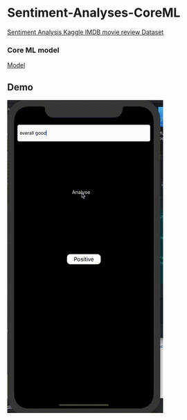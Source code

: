 # Sentiment-Analyses-CoreML

[Sentiment Analysis Kaggle IMDB movie review Dataset](https://www.kaggle.com/iarunava/imdb-movie-reviews-dataset#aclImdb.zip)

### Core ML model
[Model](https://github.com/bhavin250495/Sentiment-Analyses-CoreML/blob/master/CoreML/SentimentModel.mlmodel)

## Demo
![](demo.gif)
